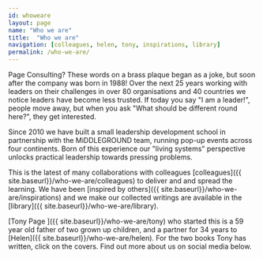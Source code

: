 ```yaml
---
id: whoweare
layout: page
name: "Who we are"
title:  "Who we are"
navigation: [colleagues, helen, tony, inspirations, library]
permalink: /who-we-are/
---
```


Page Consulting? These words on a brass plaque began as a joke, but soon after the company was born in 1988! Over the next 25 years working with leaders on their challenges in over 80 organisations and 40 countries we notice leaders have become less trusted. If today you say "I am a leader!", people move away, but when you ask "What should be different round here?", they get interested. 

Since 2010 we have built a small leadership development school in partnership with the MiDDLEGROUND team, running pop-up events across four continents. Born of this experience our "living systems" perspective unlocks practical leadership towards pressing problems. 

This is the latest of many collaborations with colleagues [colleagues]({{ site.baseurl}}/who-we-are/colleagues) to deliver and and spread the learning. We have been [inspired by others]({{ site.baseurl}}/who-we-are/inspirations) and we make our collected writings are available in the [library]({{ site.baseurl}}/who-we-are/library). 

[Tony Page ]({{ site.baseurl}}/who-we-are/tony) who started this is a 59 year old father of two grown up children, and a partner for 34 years to [Helen]({{ site.baseurl}}/who-we-are/helen). For the two books Tony has written, click on the covers. Find out more about us on social media below.

